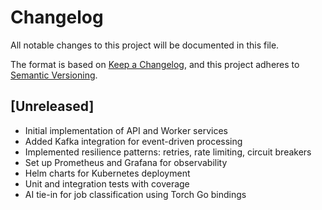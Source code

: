 # Changelog

All notable changes to this project will be documented in this file.

The format is based on [Keep a Changelog](https://keepachangelog.com/en/1.0.0/),
and this project adheres to [Semantic Versioning](https://semver.org/spec/v2.0.0.html).

## [Unreleased]

- Initial implementation of API and Worker services
- Added Kafka integration for event-driven processing
- Implemented resilience patterns: retries, rate limiting, circuit breakers
- Set up Prometheus and Grafana for observability
- Helm charts for Kubernetes deployment
- Unit and integration tests with coverage
- AI tie-in for job classification using Torch Go bindings